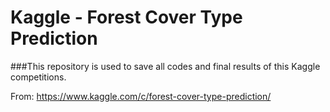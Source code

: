 # Kaggle - Forest Cover Type Prediction

###This repository is used to save all codes and final results of this Kaggle competitions.


From: https://www.kaggle.com/c/forest-cover-type-prediction/

